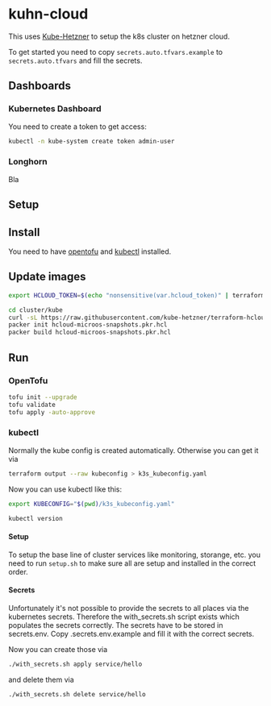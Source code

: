 # kuhn-cloud

This uses [Kube-Hetzner](https://github.com/kube-hetzner/terraform-hcloud-kube-hetzner) to setup the k8s cluster on hetzner cloud.

To get started you need to copy `secrets.auto.tfvars.example` to `secrets.auto.tfvars` and fill the secrets.

## Dashboards

### Kubernetes Dashboard

You need to create a token to get access:

```sh
kubectl -n kube-system create token admin-user
```
### Longhorn

Bla

## Setup

## Install

You need to have [opentofu](https://opentofu.org/) and [kubectl](https://kubernetes.io/docs/reference/kubectl/) installed.

## Update images

```sh
export HCLOUD_TOKEN=$(echo "nonsensitive(var.hcloud_token)" | terraform console -var-file secrets.auto.tfvars | sed -e 's/^"//' -e 's/"$//')

cd cluster/kube
curl -sL https://raw.githubusercontent.com/kube-hetzner/terraform-hcloud-kube-hetzner/master/packer-template/hcloud-microos-snapshots.pkr.hcl -o "hcloud-microos-snapshots.pkr.hcl"
packer init hcloud-microos-snapshots.pkr.hcl
packer build hcloud-microos-snapshots.pkr.hcl
```

## Run

### OpenTofu

```sh
tofu init --upgrade
tofu validate
tofu apply -auto-approve
```

### kubectl

Normally the kube config is created automatically. Otherwise you can get it via 
```sh
terraform output --raw kubeconfig > k3s_kubeconfig.yaml
```

Now you can use kubectl like this:
```sh
export KUBECONFIG="$(pwd)/k3s_kubeconfig.yaml"

kubectl version
```

#### Setup

To setup the base line of cluster services like monitoring, storange, etc. you need to run `setup.sh` to make sure all are setup and installed in the correct order.

#### Secrets

Unfortunately it's not possible to provide the secrets to all places via the kubernetes secrets. Therefore the with_secrets.sh script exists which populates the secrets correctly. The secrets have to be stored in secrets.env. Copy .secrets.env.example and fill it with the correct secrets. 

Now you can create those via

```sh
./with_secrets.sh apply service/hello
```

and delete them via

```sh
./with_secrets.sh delete service/hello
```